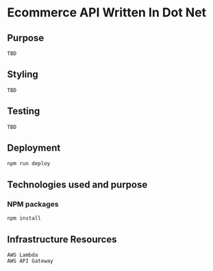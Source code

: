 # Ecommerce API Written In Dot Net

## Purpose

    TBD

## Styling

    TBD

## Testing

    TBD

## Deployment

    npm run deploy

## Technologies used and purpose

### NPM packages

    npm install

## Infrastructure Resources

    AWS Lambda
    AWS API Gateway



